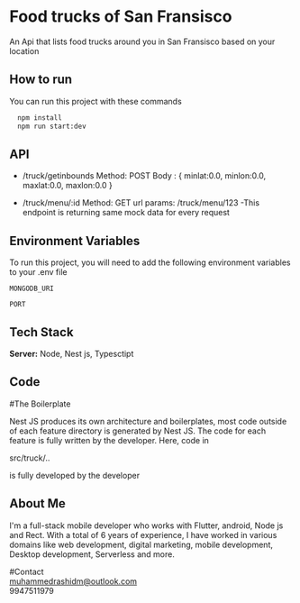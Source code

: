
# Food trucks of San Fransisco 

An Api that lists food trucks around you in San Fransisco based on your location



## How to run

You can run this project with these commands

```bash
  npm install 
  npm run start:dev 
```

## API
 - /truck/getinbounds
   Method: POST
   Body : {
    minlat:0.0,
    minlon:0.0,
    maxlat:0.0,
    maxlon:0.0
   }

 - /truck/menu/:id
   Method: GET
   url params: /truck/menu/123
   -This endpoint is returning same mock data for every request


## Environment Variables

To run this project, you will need to add the following environment variables to your .env file

`MONGODB_URI`

`PORT`


## Tech Stack


**Server:** Node, Nest js, Typesctipt


## Code

#The Boilerplate

Nest JS produces its own architecture and boilerplates, most code outside of each feature directory is generated by Nest JS. The code for each feature is fully written by the developer.
Here, code in

src/truck/..

is fully developed by the developer



##  About Me
I'm a full-stack mobile developer who works with Flutter, android, Node js and Rect. With a total of 6 years of experience, I have worked in various domains like web development, digital marketing, mobile development, Desktop development, Serverless and more.

#Contact  
muhammedrashidm@outlook.com  
9947511979


